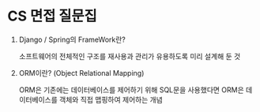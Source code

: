# CS 면접 질문집

1. Django / Spring의 FrameWork란?

   소프트웨어의 전체적인 구조를 재사용과 관리가 유용하도록 미리 설계해 둔 것
   
2. ORM이란? (Object Relational Mapping)

   ORM은 기존에는 데이터베이스를 제어하기 위해 SQL문을 사용했다면 ORM은 데이터베이스를 객체와 직접 맵핑하여 제어하는 개념

